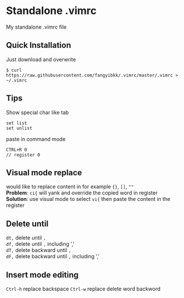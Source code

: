 # Standalone .vimrc
My standalone .vimrc file

## Quick Installation
Just download and overwrite
```
$ curl https://raw.githubusercontent.com/fangyibkk/.vimrc/master/.vimrc > ~/.vimrc
```

## Tips
Show special char like tab
```
set list
set unlist
```
paste in command mode
```
CTRL+R 0
// register 0
```
## Visual mode replace
would like to replace content in for example `{}`, `[]`, `""` \
**Problem**: `ci{` will yank and override the copied word in register \
**Solution**: use visual mode to select `vi{` then paste the content in the register

## Delete until
`dt,` delete until `,` \
`df,` delete until `,` including ',' \
`dT,` delete backward until `,` \
`dF,` delete backward until `,` including ','

## Insert mode editing
`Ctrl-h` replace backspace
`Ctrl-w` replace delete word backword
